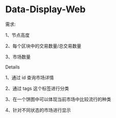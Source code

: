 # Data-Display-Web

需求:

1、节点高度

2、每个区块中的交易数量/总交易数量

3、市场数量

Details

1、通过 id 查询市场详情

2、通过 tags 这个标签进行分类

3、在一个饼图中可以体现当前市场中比较流行的种类

4、针对不同状态的市场进行显示

